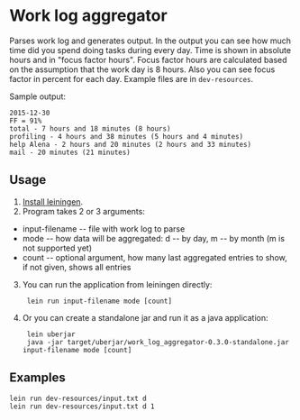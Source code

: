 # Work log aggregator

Parses work log and generates output.
In the output you can see how much time did you spend doing tasks during every day. Time is shown in absolute hours 
and in "focus factor hours". Focus factor hours are calculated based on the assumption that the work day is 8 hours.
Also you can see focus factor in percent for each day.
Example files are in `dev-resources`.

Sample output:

    2015-12-30
    FF = 91%
    total - 7 hours and 18 minutes (8 hours)
    profiling - 4 hours and 38 minutes (5 hours and 4 minutes)
    help Alena - 2 hours and 20 minutes (2 hours and 33 minutes)
    mail - 20 minutes (21 minutes)

## Usage

1. [Install leiningen](http://leiningen.org/#install).
2. Program takes 2 or 3 arguments:
 - input-filename -- file with work log to parse
 - mode -- how data will be aggregated: d -- by day, m -- by month (m is not supported yet)
 - count -- optional argument, how many last aggregated entries to show, if not given, shows all entries 
3. You can run the application from leiningen directly:

        lein run input-filename mode [count]

4. Or you can create a standalone jar and run it as a java application:

        lein uberjar
        java -jar target/uberjar/work_log_aggregator-0.3.0-standalone.jar input-filename mode [count]

## Examples

    lein run dev-resources/input.txt d
    lein run dev-resources/input.txt d 1
